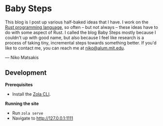 # Baby Steps

This blog is I post up various half-baked ideas that I have. I work on the [Rust programming language](http://rust-lang.org), so often &ndash; but not always &ndash; these ideas have to do with some aspect of Rust. I called the blog Baby Steps mostly because I couldn't up with good name, but also because I feel like research is a process of taking tiny, incremental steps towards something better. If you'd like to contact me, you can reach me at [niko@alum.mit.edu](mailto:niko@alum.mit.edu).

&mdash; Niko Matsakis

## Development

**Prerequisites**
- Install the [Zola CLI].

**Running the site**
  - Run `zola serve`
  - Navigate to http://127.0.0.1:1111

[Zola CLI]: https://www.getzola.org/
